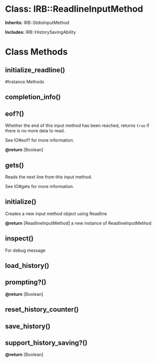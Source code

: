 # Class: IRB::ReadlineInputMethod
**Inherits:** IRB::StdioInputMethod
    
**Includes:** IRB::HistorySavingAbility
  



# Class Methods
## initialize_readline() [](#method-c-initialize_readline)

#Instance Methods
## completion_info() [](#method-i-completion_info)

## eof?() [](#method-i-eof?)
Whether the end of this input method has been reached, returns `true` if there
is no more data to read.

See IO#eof? for more information.

**@return** [Boolean] 

## gets() [](#method-i-gets)
Reads the next line from this input method.

See IO#gets for more information.

## initialize() [](#method-i-initialize)
Creates a new input method object using Readline

**@return** [ReadlineInputMethod] a new instance of ReadlineInputMethod

## inspect() [](#method-i-inspect)
For debug message

## load_history() [](#method-i-load_history)

## prompting?() [](#method-i-prompting?)

**@return** [Boolean] 

## reset_history_counter() [](#method-i-reset_history_counter)

## save_history() [](#method-i-save_history)

## support_history_saving?() [](#method-i-support_history_saving?)

**@return** [Boolean] 

